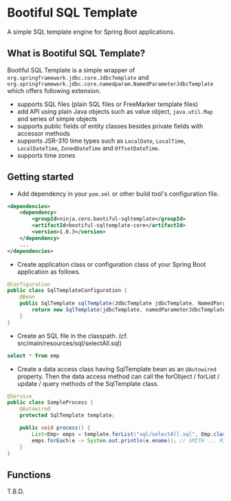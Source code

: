 Bootiful SQL Template
===========

A simple SQL template engine for Spring Boot applications.

## What is Bootiful SQL Template?
Bootiful SQL Template is a simple wrapper of `org.springframework.jdbc.core.JdbcTemplate` and `org.springframework.jdbc.core.namedparam.NamedParameterJdbcTemplate` which offers following extension.

* supports SQL files (plain SQL files or FreeMarker template files)
* add API using plain Java objects such as value object, `java.util.Map` and series of simple objects
* supports public fields of entity classes besides private fields with accessor methods
* supports JSR-310 time types such as `LocalDate`, `LocalTime`, `LocalDateTime`, `ZonedDateTime` and `OffsetDateTime`.
* supports time zones

## Getting started
* Add dependency in your `pom.xml` or other build tool's configuration file.

```xml
<dependencies>
    <dependency>
        <groupId>ninja.cero.bootiful-sqltemplate</groupId>
        <artifactId>bootiful-sqltemplate-core</artifactId>
        <version>1.0.3</version>
    </dependency>
    ...
</dependencies>
```

* Create application class or configuration class of your Spring Boot application as follows.

```java
@Configuration
public class SqlTemplateConfiguration {
	@Bean
	public SqlTemplate sqlTemplate(JdbcTemplate jdbcTemplate, NamedParameterJdbcTemplate namedParameterJdbcTemplate) {
		return new SqlTemplate(jdbcTemplate, namedParameterJdbcTemplate);
	}
}
```

* Create an SQL file in the classpath. (cf. src/main/resources/sql/selectAll.sql)

```sql
select * from emp
```

* Create a data access class having SqlTemplate bean as an `@Autowired` property. Then the data access method can call the forObject / forList / update / query methods of the SqlTemplate class.

```java
@Service
public class SampleProcess {
    @Autowired
    protected SqlTemplate template;

    public void process() {
        List<Emp> emps = template.forList("sql/selectAll.sql", Emp.class);
        emps.forEach(e -> System.out.println(e.ename)); // SMITH ... MILLER
    }
}
```
## Functions

T.B.D.
